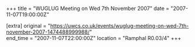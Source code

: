 +++
title = "WUGLUG Meeting on Wed 7th November 2007"
date = "2007-11-07T19:00:00Z"

[extra]
original = "https://uwcs.co.uk/events/wuglug-meeting-on-wed-7th-november-2007-1474488999988/"    
end_time = "2007-11-07T22:00:00Z"
location = "Ramphal R0.03/4"
+++



